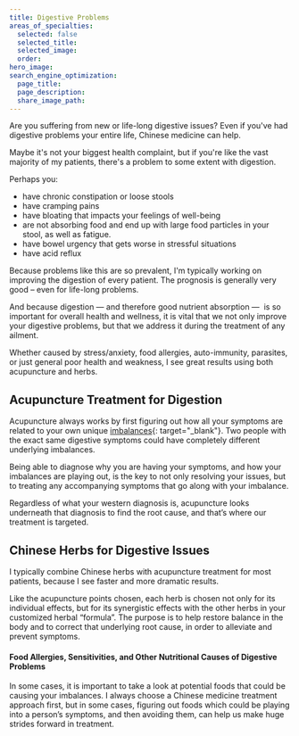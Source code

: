 ```yaml
---
title: Digestive Problems
areas_of_specialties:
  selected: false
  selected_title:
  selected_image:
  order:
hero_image:
search_engine_optimization:
  page_title:
  page_description:
  share_image_path:
---
```


Are you suffering from new or life-long digestive issues? Even if you've had digestive problems your entire life, Chinese medicine can help.

Maybe it's not your biggest health complaint, but if you're like the vast majority of my patients, there's a problem to some extent with digestion.

Perhaps you:

* have chronic constipation or loose stools
* have cramping pains
* have bloating that impacts your feelings of well-being
* are not absorbing food and end up with large food particles in your stool, as well as fatigue.
* have bowel urgency that gets worse in stressful situations
* have acid reflux

Because problems like this are so prevalent, I'm typically working on improving the digestion of every patient. The prognosis is generally very good – even for life-long problems.

And because digestion — and therefore good nutrient absorption —&nbsp; is so important for overall health and wellness, it is vital that we not only improve your digestive problems, but that we address it during the treatment of any ailment.

Whether caused by stress/anxiety, food allergies, auto-immunity, parasites, or just general poor health and weakness, I see great results using both acupuncture and herbs.

## Acupuncture Treatment for Digestion

Acupuncture always works by first figuring out how all your symptoms are related to your own unique [imbalances](/2018/06/30/what-does-balance-actually-mean-in-the-acupuncture-clinic/){: target="_blank"}. Two people with the exact same digestive symptoms could have completely different underlying imbalances.

Being able to diagnose why you are having your symptoms, and how your imbalances are playing out, is the key to not only resolving your issues, but to treating any accompanying symptoms that go along with your imbalance.

Regardless of what your western diagnosis is, acupuncture looks underneath that diagnosis to find the root cause, and that’s where our treatment is targeted.

## Chinese Herbs for Digestive Issues

I typically combine Chinese herbs with acupuncture treatment for most patients, because I see faster and more dramatic results.

Like the acupuncture points chosen, each herb is chosen not only for its individual effects, but for its synergistic effects with the other herbs in your customized herbal “formula”. The purpose is to help restore balance in the body and to correct that underlying root cause, in order to alleviate and prevent symptoms.

#### Food Allergies, Sensitivities, and Other Nutritional Causes of Digestive Problems

In some cases, it is important to take a look at potential foods that could be causing your imbalances. I always choose a Chinese medicine treatment approach first, but in some cases, figuring out foods which could be playing into a person’s symptoms, and then avoiding them, can help us make huge strides forward in treatment.